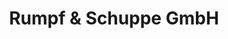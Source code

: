 ---
title: "Rumpf & Schuppe GmbH"
url: /mittelherwigsdorf/rumpf-und-schuppe-gmbh/
shop: Baumarkt
---